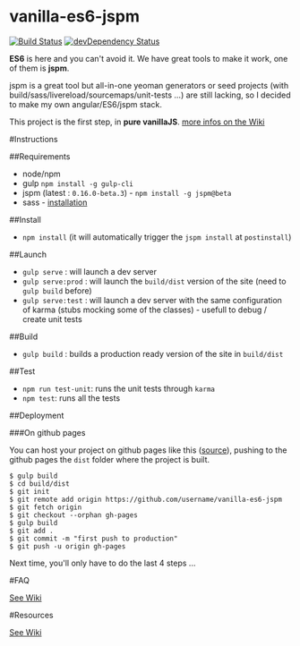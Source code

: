 vanilla-es6-jspm
================

[![Build Status](https://travis-ci.org/topheman/vanilla-es6-jspm.svg)](https://travis-ci.org/topheman/vanilla-es6-jspm)
[![devDependency Status](https://david-dm.org/topheman/vanilla-es6-jspm/dev-status.svg)](https://david-dm.org/topheman/vanilla-es6-jspm#info=devDependencies)

**ES6** is here and you can't avoid it. We have great tools to make it work, one of them is **jspm**.

jspm is a great tool but all-in-one yeoman generators or seed projects (with build/sass/livereload/sourcemaps/unit-tests ...) are still lacking, so I decided to make my own angular/ES6/jspm stack.

This project is the first step, in **pure vanillaJS**. [more infos on the Wiki](https://github.com/topheman/vanilla-es6-jspm/wiki)

#Instructions

##Requirements

* node/npm
* gulp `npm install -g gulp-cli`
* jspm (latest : `0.16.0-beta.3`) - `npm install -g jspm@beta`
* sass - [installation](http://sass-lang.com/install)

##Install

* `npm install` (it will automatically trigger the `jspm install` at `postinstall`)

##Launch

* `gulp serve` : will launch a dev server
* `gulp serve:prod` : will launch the `build/dist` version of the site (need to `gulp build` before)
* `gulp serve:test` : will launch a dev server with the same configuration of karma (stubs mocking some of the classes) - usefull to debug / create unit tests

##Build

* `gulp build` : builds a production ready version of the site in `build/dist`

##Test

* `npm run test-unit`: runs the unit tests through `karma`
* `npm test`: runs all the tests 

##Deployment

###On github pages

You can host your project on github pages like this ([source](https://help.github.com/articles/creating-project-pages-manually/)), pushing to the github pages the `dist` folder where the project is built.

```shell
$ gulp build
$ cd build/dist
$ git init
$ git remote add origin https://github.com/username/vanilla-es6-jspm
$ git fetch origin
$ git checkout --orphan gh-pages
$ gulp build
$ git add .
$ git commit -m "first push to production"
$ git push -u origin gh-pages
```

Next time, you'll only have to do the last 4 steps ...

#FAQ

[See Wiki](https://github.com/topheman/vanilla-es6-jspm/wiki/FAQ)

#Resources

[See Wiki](https://github.com/topheman/vanilla-es6-jspm/wiki/Resources)